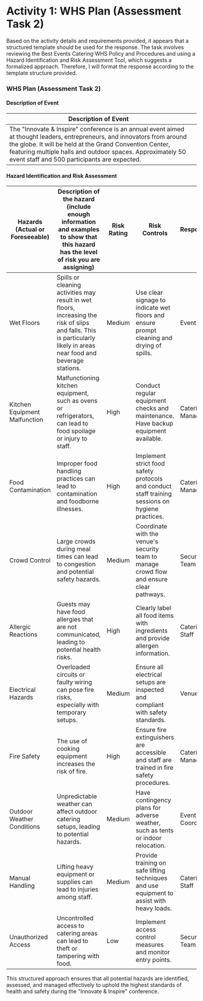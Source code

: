 # Activity 1: WHS Plan (Assessment Task 2)

Based on the activity details and requirements provided, it appears that a structured template should be used for the response. The task involves reviewing the Best Events Catering WHS Policy and Procedures and using a Hazard Identification and Risk Assessment Tool, which suggests a formalized approach. Therefore, I will format the response according to the template structure provided.

### WHS Plan (Assessment Task 2)

#### Description of Event
| Description of Event                                                                                                                                                                                                 |  |
|---------------------------------------------------------------------------------------------------------------------------------------------------------------------------------------------------------------------|--|
| The "Innovate & Inspire" conference is an annual event aimed at thought leaders, entrepreneurs, and innovators from around the globe. It will be held at the Grand Convention Center, featuring multiple halls and outdoor spaces. Approximately 50 event staff and 500 participants are expected. |  |

#### Hazard Identification and Risk Assessment

| Hazards (Actual or Foreseeable) | Description of the hazard (include enough information and examples to show that this hazard has the level of risk you are assigning) | Risk Rating | Risk Controls | Responsible |
|---------------------------------|--------------------------------------------------------------------------------------------------------------------------------------|-------------|---------------|-------------|
| Wet Floors                      | Spills or cleaning activities may result in wet floors, increasing the risk of slips and falls. This is particularly likely in areas near food and beverage stations. | Medium      | Use clear signage to indicate wet floors and ensure prompt cleaning and drying of spills. | Event Staff |
| Kitchen Equipment Malfunction   | Malfunctioning kitchen equipment, such as ovens or refrigerators, can lead to food spoilage or injury to staff. | High        | Conduct regular equipment checks and maintenance. Have backup equipment available. | Catering Manager |
| Food Contamination              | Improper food handling practices can lead to contamination and foodborne illnesses. | High        | Implement strict food safety protocols and conduct staff training sessions on hygiene practices. | Catering Manager |
| Crowd Control                   | Large crowds during meal times can lead to congestion and potential safety hazards. | Medium      | Coordinate with the venue's security team to manage crowd flow and ensure clear pathways. | Security Team |
| Allergic Reactions              | Guests may have food allergies that are not communicated, leading to potential health risks. | High        | Clearly label all food items with ingredients and provide allergen information. | Catering Staff |
| Electrical Hazards              | Overloaded circuits or faulty wiring can pose fire risks, especially with temporary setups. | Medium      | Ensure all electrical setups are inspected and compliant with safety standards. | Venue Staff |
| Fire Safety                     | The use of cooking equipment increases the risk of fire. | High        | Ensure fire extinguishers are accessible and staff are trained in fire safety procedures. | Catering Manager |
| Outdoor Weather Conditions      | Unpredictable weather can affect outdoor catering setups, leading to potential hazards. | Medium      | Have contingency plans for adverse weather, such as tents or indoor relocation. | Event Coordinator |
| Manual Handling                 | Lifting heavy equipment or supplies can lead to injuries among staff. | Medium      | Provide training on safe lifting techniques and use equipment to assist with heavy loads. | Catering Staff |
| Unauthorized Access             | Uncontrolled access to catering areas can lead to theft or tampering with food. | Low         | Implement access control measures and monitor entry points. | Security Team |

This structured approach ensures that all potential hazards are identified, assessed, and managed effectively to uphold the highest standards of health and safety during the "Innovate & Inspire" conference.
